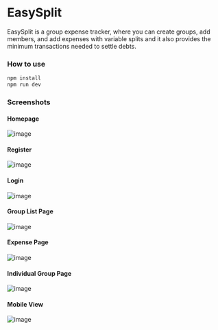 # EasySplit
EasySplit is a group expense tracker, where you can create groups, add members, and add expenses with variable splits and it also provides the minimum transactions needed to settle debts.
### How to use
```bash
npm install
npm run dev
```
### Screenshots
#### Homepage
![image](https://github.com/iamkartiksingh-K/EasySplit_client/assets/62024947/73da7072-2a5e-49f3-b2b0-0856cc1df7e9)

#### Register
![image](https://github.com/iamkartiksingh-K/EasySplit_client/assets/62024947/fa00b3dd-ac16-4a08-b861-8f56769e7bd9)

#### Login
![image](https://github.com/iamkartiksingh-K/EasySplit_client/assets/62024947/964cb8f8-dd98-430f-ba61-68a5010d32b1)

#### Group List Page
![image](https://github.com/iamkartiksingh-K/EasySplit_client/assets/62024947/d8eb3771-677d-410c-a832-a30c0b173753)

#### Expense Page
![image](https://github.com/iamkartiksingh-K/EasySplit_client/assets/62024947/12d379d8-d055-4923-bb0d-cf96d1ba20f2)

#### Individual Group Page
![image](https://github.com/iamkartiksingh-K/EasySplit_client/assets/62024947/4797034d-8d62-43e5-ab1a-323aa00a9f2f)

#### Mobile View
![image](https://github.com/iamkartiksingh-K/EasySplit_client/assets/62024947/168bd16b-dcdd-4c89-a03d-e7c71d18a75c)
